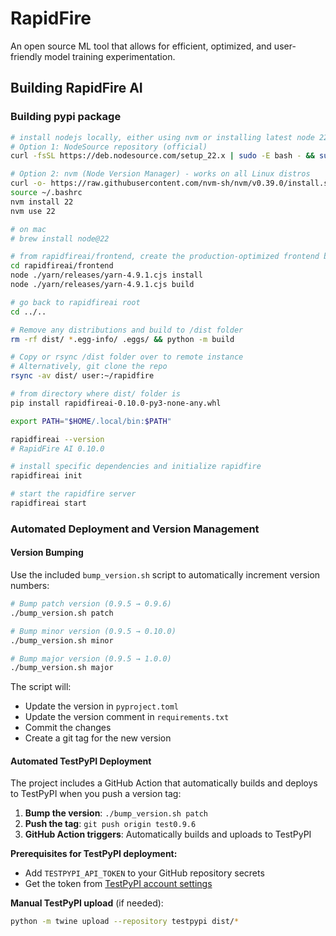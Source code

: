 # RapidFire
An open source ML tool that allows for efficient, optimized, and user-friendly model training experimentation.

## Building RapidFire AI

### Building pypi package
```bash
# install nodejs locally, either using nvm or installing latest node 22.x
# Option 1: NodeSource repository (official)
curl -fsSL https://deb.nodesource.com/setup_22.x | sudo -E bash - && sudo apt-get install -y nodejs

# Option 2: nvm (Node Version Manager) - works on all Linux distros
curl -o- https://raw.githubusercontent.com/nvm-sh/nvm/v0.39.0/install.sh | bash
source ~/.bashrc
nvm install 22
nvm use 22

# on mac
# brew install node@22

# from rapidfireai/frontend, create the production-optimized frontend build
cd rapidfireai/frontend
node ./yarn/releases/yarn-4.9.1.cjs install
node ./yarn/releases/yarn-4.9.1.cjs build

# go back to rapidfireai root
cd ../..

# Remove any distributions and build to /dist folder
rm -rf dist/ *.egg-info/ .eggs/ && python -m build

# Copy or rsync /dist folder over to remote instance
# Alternatively, git clone the repo
rsync -av dist/ user:~/rapidfire

# from directory where dist/ folder is
pip install rapidfireai-0.10.0-py3-none-any.whl

export PATH="$HOME/.local/bin:$PATH"

rapidfireai --version
# RapidFire AI 0.10.0

# install specific dependencies and initialize rapidfire
rapidfireai init

# start the rapidfire server
rapidfireai start
```

### Automated Deployment and Version Management

#### Version Bumping
Use the included `bump_version.sh` script to automatically increment version numbers:

```bash
# Bump patch version (0.9.5 → 0.9.6)
./bump_version.sh patch

# Bump minor version (0.9.5 → 0.10.0)
./bump_version.sh minor

# Bump major version (0.9.5 → 1.0.0)
./bump_version.sh major
```

The script will:
- Update the version in `pyproject.toml`
- Update the version comment in `requirements.txt`
- Commit the changes
- Create a git tag for the new version

#### Automated TestPyPI Deployment
The project includes a GitHub Action that automatically builds and deploys to TestPyPI when you push a version tag:

1. **Bump the version**: `./bump_version.sh patch`
2. **Push the tag**: `git push origin test0.9.6`
3. **GitHub Action triggers**: Automatically builds and uploads to TestPyPI

**Prerequisites for TestPyPI deployment:**
- Add `TESTPYPI_API_TOKEN` to your GitHub repository secrets
- Get the token from [TestPyPI account settings](https://test.pypi.org/manage/account/token/)

**Manual TestPyPI upload** (if needed):
```bash
python -m twine upload --repository testpypi dist/*
```